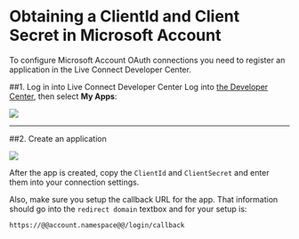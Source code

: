 # Obtaining a ClientId and Client Secret in Microsoft Account

To configure Microsoft Account OAuth connections you need to register an application in the Live Connect Developer Center.

##1. Log in into Live Connect Developer Center
Log into [the Developer Center](https://account.live.com/developers/applications), then select __My Apps__:

![](@@env.MEDIA_URL@@/articles/ms-account-clientid/ma-portal-1.png)

---

##2. Create an application

![](@@env.MEDIA_URL@@/articles/ms-account-clientid/ma-portal-2.png)

After the app is created, copy the `ClientId` and `ClientSecret` and enter them into your connection settings.

Also, make sure you setup the callback URL for the app. That information should go into the `redirect domain` textbox and for your setup is:

	https://@@account.namespace@@/login/callback
